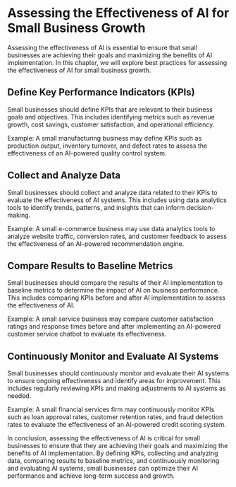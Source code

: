 # Assessing the Effectiveness of AI for Small Business Growth

Assessing the effectiveness of AI is essential to ensure that small businesses are achieving their goals and maximizing the benefits of AI implementation. In this chapter, we will explore best practices for assessing the effectiveness of AI for small business growth.

Define Key Performance Indicators (KPIs)
----------------------------------------

Small businesses should define KPIs that are relevant to their business goals and objectives. This includes identifying metrics such as revenue growth, cost savings, customer satisfaction, and operational efficiency.

Example: A small manufacturing business may define KPIs such as production output, inventory turnover, and defect rates to assess the effectiveness of an AI-powered quality control system.

Collect and Analyze Data
------------------------

Small businesses should collect and analyze data related to their KPIs to evaluate the effectiveness of AI systems. This includes using data analytics tools to identify trends, patterns, and insights that can inform decision-making.

Example: A small e-commerce business may use data analytics tools to analyze website traffic, conversion rates, and customer feedback to assess the effectiveness of an AI-powered recommendation engine.

Compare Results to Baseline Metrics
-----------------------------------

Small businesses should compare the results of their AI implementation to baseline metrics to determine the impact of AI on business performance. This includes comparing KPIs before and after AI implementation to assess the effectiveness of AI.

Example: A small service business may compare customer satisfaction ratings and response times before and after implementing an AI-powered customer service chatbot to evaluate its effectiveness.

Continuously Monitor and Evaluate AI Systems
--------------------------------------------

Small businesses should continuously monitor and evaluate their AI systems to ensure ongoing effectiveness and identify areas for improvement. This includes regularly reviewing KPIs and making adjustments to AI systems as needed.

Example: A small financial services firm may continuously monitor KPIs such as loan approval rates, customer retention rates, and fraud detection rates to evaluate the effectiveness of an AI-powered credit scoring system.

In conclusion, assessing the effectiveness of AI is critical for small businesses to ensure that they are achieving their goals and maximizing the benefits of AI implementation. By defining KPIs, collecting and analyzing data, comparing results to baseline metrics, and continuously monitoring and evaluating AI systems, small businesses can optimize their AI performance and achieve long-term success and growth.
